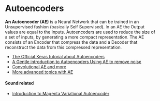 # Autoencoders

**An Autoencoder \(AE\)** is a Neural Network that can be trained in an Unsupervised fashion \(basically Self Supervised\). In an AE the Output values are equal to the Inputs. Autoencoders are used to reduce the size of a set of inputs, by generating a more compact representation. The AE consists of an Encoder that compress the data and a Decoder that reconstruct the data from this compressed representation.  

* [The Official Keras tutorial about Autoencoders](https://blog.keras.io/building-autoencoders-in-keras.html)
* [A Gentle introduction to Autoencoders ](https://medium.com/edureka/autoencoders-tutorial-cfdcebdefe37)[Using AE to remove noise](https://medium.com/activating-robotic-minds/how-to-reduce-image-noises-by-autoencoder-65d5e6de543)
* [Convolutional AE and more](https://medium.com/activating-robotic-minds/how-to-reduce-image-noises-by-autoencoder-65d5e6de543)
* [More advanced topics with AE](https://bit.ly/2PrmbAG)

#### Sound related

* [Introduction to Magenta Variational Autoencoder ](https://magenta.tensorflow.org/music-vae)

